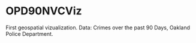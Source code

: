 # OPD90NVCViz
First geospatial vizualization. Data: Crimes over the past 90 Days, Oakland Police Department. 
